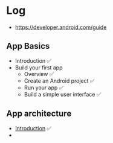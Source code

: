 # Log


- https://developer.android.com/guide
## App Basics
- Introduction ✅
- Build your first app
  - Overview ✅
  - Create an Android project ✅
  - Run your app ✅
  - Build a simple user interface ✅

## App architecture
- [Introduction](https://developer.android.com/topic/architecture/intro) ✅
- 

<!--
Update: Android 공식 문서 읽기 log 

!-->
